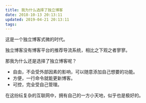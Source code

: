 ```yaml
---
title: 我为什么选择了独立博客
date: 2018-10-13 20:13:11
updated: 2019-04-21 20:13:11
tags:
---
```


这是一个独立博客式微的时代。

独立博客没有博客平台的推荐导流系统，相比之下观之者寥寥。

那我为什么还是选择了独立博客呢？

* 自由，不会受外部因素的影响，可以随意添加自己想要的功能。
* 方便，一行命令就能更新博客。
* 可控，完全受自己管理。

在这纷纭复杂的互联网中，拥有自己的一方小天地，似乎也是极好的。

